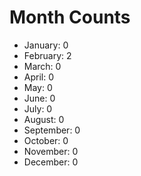 # Month Counts

-   January: 0
-   February: 2
-   March: 0
-   April: 0
-   May: 0
-   June: 0
-   July: 0
-   August: 0
-   September: 0
-   October: 0
-   November: 0
-   December: 0

